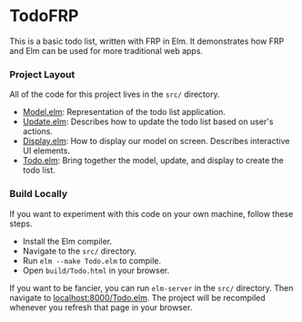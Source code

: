 # TodoFRP

This is a basic todo list, written with FRP in Elm.
It demonstrates how FRP and Elm can be used for more traditional web apps.

### Project Layout

All of the code for this project lives in the `src/` directory.

* [Model.elm](https://github.com/evancz/TodoFRP/blob/master/src/Model.elm):
  Representation of the todo list application.
* [Update.elm](https://github.com/evancz/TodoFRP/blob/master/src/Update.elm):
  Describes how to update the todo list based on user's actions.
* [Display.elm](https://github.com/evancz/TodoFRP/blob/master/src/Display.elm):
  How to display our model on screen. Describes interactive UI elements.
* [Todo.elm](https://github.com/evancz/TodoFRP/blob/master/src/Todo.elm):
  Bring together the model, update, and display to create the todo list.

### Build Locally

If you want to experiment with this code on your own machine, follow these
steps.

 * Install the Elm compiler.
 * Navigate to the `src/` directory.
 * Run `elm --make Todo.elm` to compile.
 * Open `build/Todo.html` in your browser.

If you want to be fancier, you can run `elm-server` in the `src/` directory.
Then navigate to [localhost:8000/Todo.elm](http://localhost:8000/Todo.elm).
The project will be recompiled whenever you refresh that page in your browser.